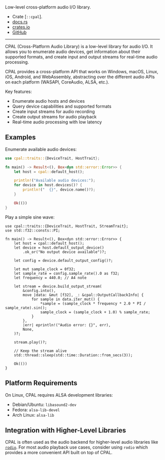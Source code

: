 Low-level cross-platform audio I/O library.

- Crate [`::cpal`].
- [docs.rs](https://docs.rs/cpal)
- [crates.io](https://crates.io/crates/cpal)
- [GitHub](https://github.com/RustAudio/cpal)

---

CPAL (Cross-Platform Audio Library) is a low-level library for audio I/O.
It allows you to enumerate audio devices, get information about their
supported formats, and create input and output streams for real-time audio processing.

CPAL provides a cross-platform API that works on Windows, macOS, Linux,
iOS, Android, and WebAssembly, abstracting over the different audio APIs
on each platform (WASAPI, CoreAudio, ALSA, etc.).

Key features:
- Enumerate audio hosts and devices
- Query device capabilities and supported formats
- Create input streams for audio recording
- Create output streams for audio playback
- Real-time audio processing with low latency

## Examples

Enumerate available audio devices:

```rust
use cpal::traits::{DeviceTrait, HostTrait};

fn main() -> Result<(), Box<dyn std::error::Error>> {
    let host = cpal::default_host();

    println!("Available audio devices:");
    for device in host.devices()? {
        println!("  {}", device.name()?);
    }

    Ok(())
}
```

Play a simple sine wave:

```rust,ignore
use cpal::traits::{DeviceTrait, HostTrait, StreamTrait};
use std::f32::consts::PI;

fn main() -> Result<(), Box<dyn std::error::Error>> {
    let host = cpal::default_host();
    let device = host.default_output_device()
        .ok_or("No output device available")?;

    let config = device.default_output_config()?;

    let mut sample_clock = 0f32;
    let sample_rate = config.sample_rate().0 as f32;
    let frequency = 440.0; // A4 note

    let stream = device.build_output_stream(
        &config.into(),
        move |data: &mut [f32], _: &cpal::OutputCallbackInfo| {
            for sample in data.iter_mut() {
                *sample = (sample_clock * frequency * 2.0 * PI / sample_rate).sin();
                sample_clock = (sample_clock + 1.0) % sample_rate;
            }
        },
        |err| eprintln!("Audio error: {}", err),
        None,
    )?;

    stream.play()?;

    // Keep the stream alive
    std::thread::sleep(std::time::Duration::from_secs(3));

    Ok(())
}
```

## Platform Requirements

On Linux, CPAL requires ALSA development libraries:
- Debian/Ubuntu: `libasound2-dev`
- Fedora: `alsa-lib-devel`
- Arch Linux: `alsa-lib`

## Integration with Higher-Level Libraries

CPAL is often used as the audio backend for higher-level audio libraries like [`rodio`](crate::rodio).
For most audio playback use cases, consider using `rodio` which provides a more convenient API
built on top of CPAL.